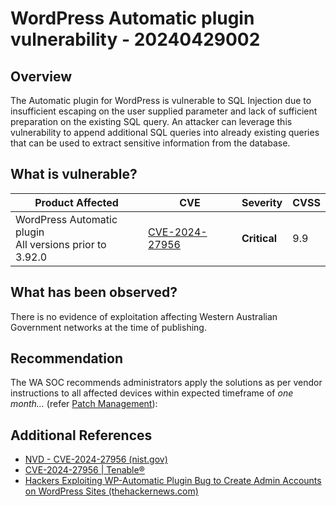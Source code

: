 # WordPress Automatic plugin vulnerability - 20240429002

## Overview

The Automatic plugin for WordPress is vulnerable to SQL Injection due to insufficient escaping on the user supplied parameter and lack of sufficient preparation on the existing SQL query. An attacker can leverage this vulnerability to append additional SQL queries into already existing queries that can be used to extract sensitive information from the database.

## What is vulnerable?

| Product Affected                                             | CVE                                                               | Severity     | CVSS |
| ------------------------------------------------------------ | ----------------------------------------------------------------- | ------------ | ---- |
| WordPress Automatic plugin <br> All versions prior to 3.92.0 | [CVE-2024-27956](https://nvd.nist.gov/vuln/detail/CVE-2024-27956) | **Critical** | 9.9  |

## What has been observed?

There is no evidence of exploitation affecting Western Australian Government networks at the time of publishing.

## Recommendation

The WA SOC recommends administrators apply the solutions as per vendor instructions to all affected devices within expected timeframe of *one month...* (refer [Patch Management](../guidelines/patch-management.md)):

## Additional References

- [NVD - CVE-2024-27956 (nist.gov)](https://nvd.nist.gov/vuln/detail/CVE-2024-27956 "https://nvd.nist.gov/vuln/detail/CVE-2024-27956")
- [CVE-2024-27956 | Tenable®](https://www.tenable.com/cve/CVE-2024-27956 "https://www.tenable.com/cve/CVE-2024-27956")
- [Hackers Exploiting WP-Automatic Plugin Bug to Create Admin Accounts on WordPress Sites (thehackernews.com)](https://thehackernews.com/2024/04/hackers-exploiting-wp-automatic-plugin.html "https://thehackernews.com/2024/04/hackers-exploiting-wp-automatic-plugin.html")
